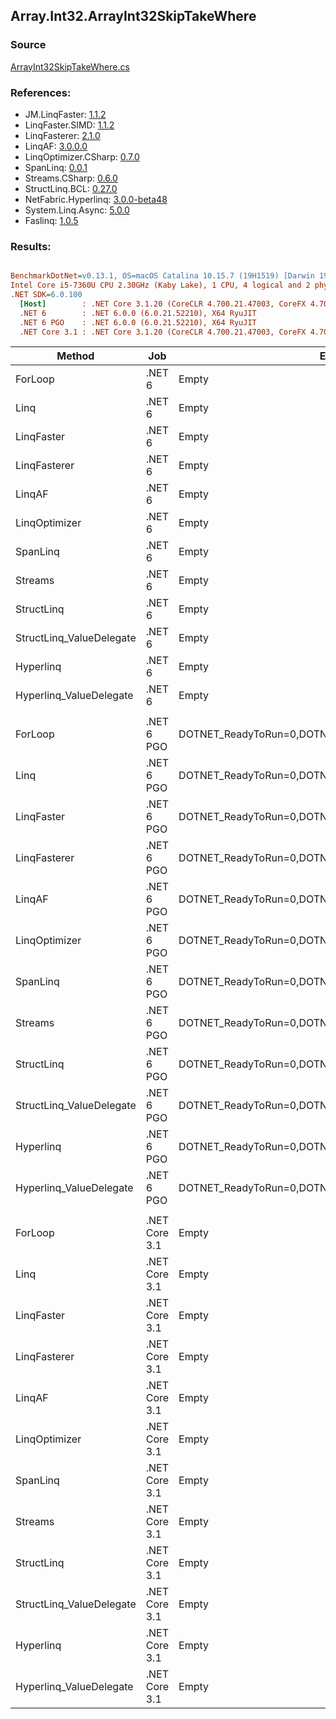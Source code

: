 ﻿## Array.Int32.ArrayInt32SkipTakeWhere

### Source
[ArrayInt32SkipTakeWhere.cs](../LinqBenchmarks/Array/Int32/ArrayInt32SkipTakeWhere.cs)

### References:
- JM.LinqFaster: [1.1.2](https://www.nuget.org/packages/JM.LinqFaster/1.1.2)
- LinqFaster.SIMD: [1.1.2](https://www.nuget.org/packages/LinqFaster.SIMD/1.0.3)
- LinqFasterer: [2.1.0](https://www.nuget.org/packages/LinqFasterer/2.1.0)
- LinqAF: [3.0.0.0](https://www.nuget.org/packages/LinqAF/3.0.0.0)
- LinqOptimizer.CSharp: [0.7.0](https://www.nuget.org/packages/LinqOptimizer.CSharp/0.7.0)
- SpanLinq: [0.0.1](https://www.nuget.org/packages/SpanLinq/0.0.1)
- Streams.CSharp: [0.6.0](https://www.nuget.org/packages/Streams.CSharp/0.6.0)
- StructLinq.BCL: [0.27.0](https://www.nuget.org/packages/StructLinq/0.27.0)
- NetFabric.Hyperlinq: [3.0.0-beta48](https://www.nuget.org/packages/NetFabric.Hyperlinq/3.0.0-beta48)
- System.Linq.Async: [5.0.0](https://www.nuget.org/packages/System.Linq.Async/5.0.0)
- Faslinq: [1.0.5](https://www.nuget.org/packages/Faslinq/1.0.5)

### Results:
``` ini

BenchmarkDotNet=v0.13.1, OS=macOS Catalina 10.15.7 (19H1519) [Darwin 19.6.0]
Intel Core i5-7360U CPU 2.30GHz (Kaby Lake), 1 CPU, 4 logical and 2 physical cores
.NET SDK=6.0.100
  [Host]        : .NET Core 3.1.20 (CoreCLR 4.700.21.47003, CoreFX 4.700.21.47101), X64 RyuJIT
  .NET 6        : .NET 6.0.0 (6.0.21.52210), X64 RyuJIT
  .NET 6 PGO    : .NET 6.0.0 (6.0.21.52210), X64 RyuJIT
  .NET Core 3.1 : .NET Core 3.1.20 (CoreCLR 4.700.21.47003, CoreFX 4.700.21.47101), X64 RyuJIT


```
|                   Method |           Job |                                                EnvironmentVariables |       Runtime | Skip | Count |        Mean |     Error |     StdDev |          Ratio | RatioSD |  Gen 0 | Allocated |
|------------------------- |-------------- |-------------------------------------------------------------------- |-------------- |----- |------ |------------:|----------:|-----------:|---------------:|--------:|-------:|----------:|
|                  ForLoop |        .NET 6 |                                                               Empty |      .NET 6.0 | 1000 |   100 |    74.42 ns |  0.114 ns |   0.101 ns |       baseline |         |      - |         - |
|                     Linq |        .NET 6 |                                                               Empty |      .NET 6.0 | 1000 |   100 | 1,736.19 ns |  1.889 ns |   1.577 ns |  23.33x slower |   0.03x | 0.0725 |     152 B |
|               LinqFaster |        .NET 6 |                                                               Empty |      .NET 6.0 | 1000 |   100 |   431.43 ns |  1.282 ns |   1.199 ns |   5.80x slower |   0.02x | 0.7191 |   1,504 B |
|             LinqFasterer |        .NET 6 |                                                               Empty |      .NET 6.0 | 1000 |   100 |   646.16 ns |  2.003 ns |   1.776 ns |   8.68x slower |   0.03x | 0.3281 |     688 B |
|                   LinqAF |        .NET 6 |                                                               Empty |      .NET 6.0 | 1000 |   100 | 3,110.33 ns |  7.124 ns |   5.949 ns |  41.80x slower |   0.08x |      - |         - |
|            LinqOptimizer |        .NET 6 |                                                               Empty |      .NET 6.0 | 1000 |   100 | 2,625.96 ns |  8.345 ns |   7.397 ns |  35.29x slower |   0.12x | 4.1389 |   8,674 B |
|                 SpanLinq |        .NET 6 |                                                               Empty |      .NET 6.0 | 1000 |   100 |   291.70 ns |  3.711 ns |   3.289 ns |   3.92x slower |   0.05x |      - |         - |
|                  Streams |        .NET 6 |                                                               Empty |      .NET 6.0 | 1000 |   100 | 8,083.51 ns | 11.166 ns |   9.899 ns | 108.62x slower |   0.21x | 0.4272 |     912 B |
|               StructLinq |        .NET 6 |                                                               Empty |      .NET 6.0 | 1000 |   100 |   357.97 ns |  6.920 ns |   7.691 ns |   4.80x slower |   0.10x | 0.0458 |      96 B |
| StructLinq_ValueDelegate |        .NET 6 |                                                               Empty |      .NET 6.0 | 1000 |   100 |   176.43 ns |  0.334 ns |   0.279 ns |   2.37x slower |   0.00x |      - |         - |
|                Hyperlinq |        .NET 6 |                                                               Empty |      .NET 6.0 | 1000 |   100 |   321.24 ns |  6.355 ns |  10.441 ns |   4.35x slower |   0.15x |      - |         - |
|  Hyperlinq_ValueDelegate |        .NET 6 |                                                               Empty |      .NET 6.0 | 1000 |   100 |   237.30 ns |  0.350 ns |   0.292 ns |   3.19x slower |   0.01x |      - |         - |
|                          |               |                                                                     |               |      |       |             |           |            |                |         |        |           |
|                  ForLoop |    .NET 6 PGO | DOTNET_ReadyToRun=0,DOTNET_TC_QuickJitForLoops=1,DOTNET_TieredPGO=1 |      .NET 6.0 | 1000 |   100 |    75.36 ns |  0.268 ns |   0.223 ns |       baseline |         |      - |         - |
|                     Linq |    .NET 6 PGO | DOTNET_ReadyToRun=0,DOTNET_TC_QuickJitForLoops=1,DOTNET_TieredPGO=1 |      .NET 6.0 | 1000 |   100 | 1,034.55 ns |  1.617 ns |   1.350 ns |  13.73x slower |   0.04x | 0.0725 |     152 B |
|               LinqFaster |    .NET 6 PGO | DOTNET_ReadyToRun=0,DOTNET_TC_QuickJitForLoops=1,DOTNET_TieredPGO=1 |      .NET 6.0 | 1000 |   100 |   405.07 ns |  0.868 ns |   0.725 ns |   5.38x slower |   0.02x | 0.7191 |   1,504 B |
|             LinqFasterer |    .NET 6 PGO | DOTNET_ReadyToRun=0,DOTNET_TC_QuickJitForLoops=1,DOTNET_TieredPGO=1 |      .NET 6.0 | 1000 |   100 |   438.26 ns |  1.292 ns |   1.146 ns |   5.82x slower |   0.01x | 0.3285 |     688 B |
|                   LinqAF |    .NET 6 PGO | DOTNET_ReadyToRun=0,DOTNET_TC_QuickJitForLoops=1,DOTNET_TieredPGO=1 |      .NET 6.0 | 1000 |   100 | 2,590.00 ns | 10.196 ns |   9.039 ns |  34.37x slower |   0.17x |      - |         - |
|            LinqOptimizer |    .NET 6 PGO | DOTNET_ReadyToRun=0,DOTNET_TC_QuickJitForLoops=1,DOTNET_TieredPGO=1 |      .NET 6.0 | 1000 |   100 | 2,481.09 ns |  8.724 ns |   8.160 ns |  32.93x slower |   0.15x | 4.1389 |   8,674 B |
|                 SpanLinq |    .NET 6 PGO | DOTNET_ReadyToRun=0,DOTNET_TC_QuickJitForLoops=1,DOTNET_TieredPGO=1 |      .NET 6.0 | 1000 |   100 |   246.39 ns |  0.486 ns |   0.431 ns |   3.27x slower |   0.01x |      - |         - |
|                  Streams |    .NET 6 PGO | DOTNET_ReadyToRun=0,DOTNET_TC_QuickJitForLoops=1,DOTNET_TieredPGO=1 |      .NET 6.0 | 1000 |   100 | 6,143.80 ns | 13.692 ns |  12.138 ns |  81.54x slower |   0.29x | 0.4349 |     912 B |
|               StructLinq |    .NET 6 PGO | DOTNET_ReadyToRun=0,DOTNET_TC_QuickJitForLoops=1,DOTNET_TieredPGO=1 |      .NET 6.0 | 1000 |   100 |   345.43 ns |  6.899 ns |   9.210 ns |   4.61x slower |   0.14x | 0.0458 |      96 B |
| StructLinq_ValueDelegate |    .NET 6 PGO | DOTNET_ReadyToRun=0,DOTNET_TC_QuickJitForLoops=1,DOTNET_TieredPGO=1 |      .NET 6.0 | 1000 |   100 |   203.21 ns |  0.525 ns |   0.465 ns |   2.70x slower |   0.01x |      - |         - |
|                Hyperlinq |    .NET 6 PGO | DOTNET_ReadyToRun=0,DOTNET_TC_QuickJitForLoops=1,DOTNET_TieredPGO=1 |      .NET 6.0 | 1000 |   100 |   319.39 ns |  2.248 ns |   2.103 ns |   4.24x slower |   0.03x |      - |         - |
|  Hyperlinq_ValueDelegate |    .NET 6 PGO | DOTNET_ReadyToRun=0,DOTNET_TC_QuickJitForLoops=1,DOTNET_TieredPGO=1 |      .NET 6.0 | 1000 |   100 |   237.92 ns |  0.336 ns |   0.315 ns |   3.16x slower |   0.01x |      - |         - |
|                          |               |                                                                     |               |      |       |             |           |            |                |         |        |           |
|                  ForLoop | .NET Core 3.1 |                                                               Empty | .NET Core 3.1 | 1000 |   100 |    75.72 ns |  0.107 ns |   0.100 ns |       baseline |         |      - |         - |
|                     Linq | .NET Core 3.1 |                                                               Empty | .NET Core 3.1 | 1000 |   100 | 1,935.84 ns |  2.071 ns |   1.729 ns |  25.57x slower |   0.04x | 0.0725 |     152 B |
|               LinqFaster | .NET Core 3.1 |                                                               Empty | .NET Core 3.1 | 1000 |   100 |   437.45 ns |  1.368 ns |   1.280 ns |   5.78x slower |   0.01x | 0.7191 |   1,504 B |
|             LinqFasterer | .NET Core 3.1 |                                                               Empty | .NET Core 3.1 | 1000 |   100 |   676.54 ns |  2.116 ns |   1.876 ns |   8.93x slower |   0.03x | 0.3281 |     688 B |
|                   LinqAF | .NET Core 3.1 |                                                               Empty | .NET Core 3.1 | 1000 |   100 | 3,418.10 ns |  3.873 ns |   3.234 ns |  45.14x slower |   0.06x |      - |         - |
|            LinqOptimizer | .NET Core 3.1 |                                                               Empty | .NET Core 3.1 | 1000 |   100 | 3,218.75 ns | 63.926 ns | 106.807 ns |  42.39x slower |   1.74x | 4.1580 |   8,704 B |
|                 SpanLinq | .NET Core 3.1 |                                                               Empty | .NET Core 3.1 | 1000 |   100 |   498.99 ns |  6.193 ns |   5.793 ns |   6.59x slower |   0.08x |      - |         - |
|                  Streams | .NET Core 3.1 |                                                               Empty | .NET Core 3.1 | 1000 |   100 | 8,224.55 ns | 14.412 ns |  13.481 ns | 108.62x slower |   0.23x | 0.4272 |     912 B |
|               StructLinq | .NET Core 3.1 |                                                               Empty | .NET Core 3.1 | 1000 |   100 |   668.84 ns |  7.555 ns |   7.067 ns |   8.83x slower |   0.10x | 0.0458 |      96 B |
| StructLinq_ValueDelegate | .NET Core 3.1 |                                                               Empty | .NET Core 3.1 | 1000 |   100 |   185.60 ns |  0.202 ns |   0.168 ns |   2.45x slower |   0.00x |      - |         - |
|                Hyperlinq | .NET Core 3.1 |                                                               Empty | .NET Core 3.1 | 1000 |   100 |   392.81 ns |  4.293 ns |   4.016 ns |   5.19x slower |   0.05x |      - |         - |
|  Hyperlinq_ValueDelegate | .NET Core 3.1 |                                                               Empty | .NET Core 3.1 | 1000 |   100 |   253.39 ns |  0.493 ns |   0.437 ns |   3.35x slower |   0.01x |      - |         - |
